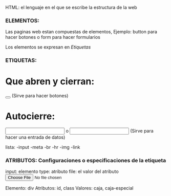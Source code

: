 HTML: el lenguaje en el que se escribe la estructura de la web

### ELEMENTOS:

Las paginas web estan compuestas de elementos, Ejemplo: button para hacer botones o form para hacer formularios

Los elementos se expresan en *Etiquetas*

### ETIQUETAS:

# Que abren y cierran:

<button></button> (Sirve para hacer botones)

# Autocierre:

<input > o <input/> (Sirve para hacer una entrada de datos)

lista:
-input
-meta
-br
-hr
-img
-link

### ATRIBUTOS: Configuraciones o especificaciones de la etiqueta

input: elemento
type: atributo
file: el valor del atributo
<input required type="file" >

Elemento: div
Atributos: id, class
Valores: caja, caja-especial
<div id='caja' class='caja-especial'></div>

